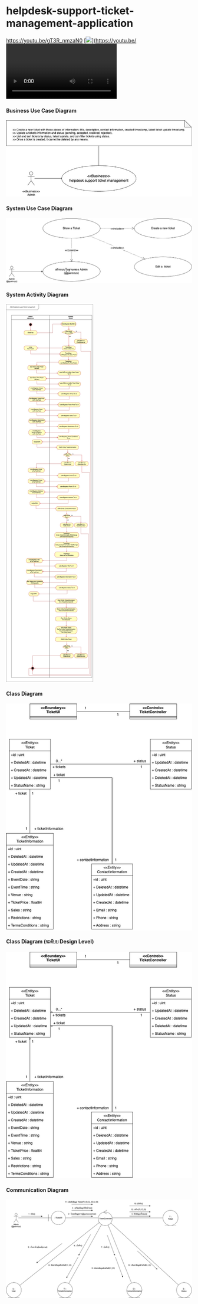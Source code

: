 # helpdesk-support-ticket-management-application
https://youtu.be/gT3R_nmzaN0
[<img src="https://img.youtube.com/vi/gT3R_nmzaN0/maxresdefault.jpg" width="50%">](https://youtu.be/<VIDEO ID>)
#### Business Use Case Diagram
<img src= "https://github.com/panupongKanin/helpdesk-support-ticket-management-application/blob/main/image/diagram/Business%20Use%20Case%20Diagram.jpg" />

#### System Use Case Diagram
<img src= "https://github.com/panupongKanin/helpdesk-support-ticket-management-application/blob/main/image/diagram/System%20Use%20Case%20Diagram.jpg" />

#### System Activity Diagram
<img src= "https://github.com/panupongKanin/helpdesk-support-ticket-management-application/blob/main/image/diagram/System%20Activity%20Diagram.jpg" />

#### Class Diagram
<img src= "https://github.com/panupongKanin/helpdesk-support-ticket-management-application/blob/main/image/diagram/Class%20Diagram.jpg" />

#### Class Diagram (ระดับบ Design Level)
<img src= "https://github.com/panupongKanin/helpdesk-support-ticket-management-application/blob/main/image/diagram/Class%20Diagram%20(ระดับบ%20Design%20Level).jpg" />

#### Communication Diagram
<img src= "https://github.com/panupongKanin/helpdesk-support-ticket-management-application/blob/main/image/diagram/Communication%20Diagram.jpg" />
